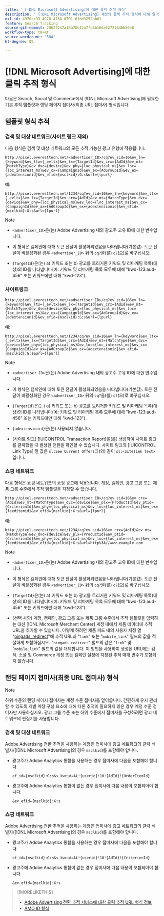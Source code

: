```yaml
---
title: ' [!DNL Microsoft Advertising]에 대한 클릭 추적 형식'
description: ' [!DNL Microsoft Advertising] 계정의 클릭 추적 형식에 대해 알아봅니다.'
exl-id: 4970ac33-4978-4768-8701-6fdd3252bbd1
feature: Search Tracking
source-git-commit: 70629247a18a78b12a7fc8b166a0272764bb20b8
workflow-type: tm+mt
source-wordcount: '584'
ht-degree: 0%

---
```


# [!DNL Microsoft Advertising]에 대한 클릭 추적 형식

다음은 Search, Social 및 Commerce에서 [!DNL Microsoft Advertising]에 필요한 기본 추적 템플릿과 랜딩 페이지 접미사(최종 URL 접미사) 형식입니다.

## 템플릿 형식 추적

### 검색 및 대상 네트워크(사이트 링크 제외)

다음 형식은 검색 및 대상 네트워크의 모든 추적 가능한 광고 유형에 적용됩니다.

`http://pixel.everesttech.net/<advertiser_ID>/cq?ev_sid=10&ev_ln={keyword}&ev_ltx={_evltx}&ev_lx={TargetId}&ev_crx={AdId}&ev_mt={MatchType}&ev_dvc={device}&ev_phy={loc_physical_ms}&ev_loc={loc_interest_ms}&ev_cx={CampaignId}&ev_ax={AdGroupId}&ev_ex={adextensionid}&ev_efid={msclkid}:G:s&url={lpurl}`

예:

`http://pixel.everesttech.net/1234/cq?ev_sid=10&ev_ln={keyword}&ev_ltx={_evltx}&ev_lx={TargetId}&ev_crx={AdId}&ev_mt={MatchType}&ev_dvc={device}&ev_phy={loc_physical_ms}&ev_loc={loc_interest_ms}&ev_cx={CampaignId}&ev_ax={AdGroupId}&ev_ex={adextensionid}&ev_efid={msclkid}:G:s&url={lpurl}`

>[!NOTE]
>
>* `<advertiser_ID>`은(는) Adobe Advertising 내의 광고주 고유 ID에 대한 변수입니다.
>
>* 이 형식은 캠페인에 대해 토큰 전달이 활성화되었음을 나타냅니다(기본값). 토큰 전달이 비활성화된 경우 `<advertiser_ID>` 뒤의 `cq?`을(를) `c?`(으)로 바꾸십시오.
>
>* `{TargetId}`은(는) a) 키워드 또는 b) 광고를 트리거한 키워드 및 리마케팅 목록(대상)의 ID를 나타냅니다(예: 키워드 및 리마케팅 목록 모두에 대해 &quot;kwd-123:aud-456&quot; 또는 키워드에만 대해 &quot;kwd-123&quot;).

### 사이트링크

`http://pixel.everesttech.net/<advertiser_ID>/cq?ev_sid=10&ev_ln={keyword}&ev_ltx={_evltx}&ev_lx={TargetId}&ev_crx={AdId}&ev_mt={MatchType}&ev_dvc={device}&ev_phy={loc_physical_ms}&ev_loc={loc_interest_ms}&ev_cx={CampaignId}&ev_ax={AdGroupId}&ev_ex={adextensionid}&ev_efid={msclkid}:G:s&url={lpurl}`

예:

`http://pixel.everesttech.net/1234/cq?ev_sid=10&ev_ln={keyword}&ev_ltx={_evltx}&ev_lx={TargetId}&ev_crx={AdId}&ev_mt={MatchType}&ev_dvc={device}&ev_phy={loc_physical_ms}&ev_loc={loc_interest_ms}&ev_cx={CampaignId}&ev_ax={AdGroupId}&ev_ex={adextensionid}&ev_efid={msclkid}:G:s&url={lpurl}`

>[!NOTE]
>
>* `<advertiser_ID>`은(는) Adobe Advertising 내의 광고주 고유 ID에 대한 변수입니다.
>
>* 이 형식은 캠페인에 대해 토큰 전달이 활성화되었음을 나타냅니다(기본값). 토큰 전달이 비활성화된 경우 `<advertiser_ID>` 뒤의 `cq?`을(를) `c?`(으)로 바꾸십시오.
>
>* `{TargetId}`은(는) a) 키워드 또는 b) 광고를 트리거한 키워드 및 리마케팅 목록(대상)의 ID를 나타냅니다(예: 키워드 및 리마케팅 목록 모두에 대해 &quot;kwd-123:aud-456&quot; 또는 키워드에만 대해 &quot;kwd-123&quot;).
>
>* `{adextensionid}`은(는) 사용되지 않습니다.
>
>* (사이트 링크) [!UICONTROL Transaction Report]을(를) 생성하여 사이트 링크를 클릭했을 때 발생한 전환을 확인할 수 있습니다. 사이트 링크의 [!UICONTROL Link Type] 열 값은 `sl:See Current Offers`과(와) 같이 `sl:<Sitelink text>`입니다.

### 쇼핑 네트워크

다음 형식은 쇼핑 네트워크의 쇼핑 광고에 적용됩니다. 계정, 캠페인, 광고 그룹 또는 제품 그룹 수준에서 추적 템플릿을 지정할 수 있습니다.

`http://pixel.everesttech.net/<advertiser_ID>/cq?ev_sid=10&ev_crx={AdId}&ev_mt={MatchType}&ev_dvc={device}&ev_plx={ProductId}&ev_ptid={CriterionId}&ev_phy={loc_physical_ms}&ev_loc={loc_interest_ms}&ev_ex={feeditemid}&ev_efid={msclkid}:G:s&url={lpurl}`

예:

`http://pixel.everesttech.net/1234/cq?ev_sid=10&ev_crx={AdId}&ev_mt={MatchType}&ev_dvc={device}&ev_plx={ProductId}&ev_ptid={CriterionId}&ev_phy={loc_physical_ms}&ev_loc={loc_interest_ms}&ev_ex={feeditemid}&ev_efid={msclkid}:G:s&url=http%3A//www.example.com`

>[!NOTE]
>
>* `<advertiser_ID>`은(는) Adobe Advertising 내의 광고주 고유 ID에 대한 변수입니다.
>
>* 이 형식은 캠페인에 대해 토큰 전달이 활성화되었음을 나타냅니다(기본값). 토큰 전달이 비활성화된 경우 `<advertiser_ID>` 뒤의 `cq?`을(를) `c?`(으)로 바꾸십시오.
>
>* `{TargetId}`은(는) a) 키워드 또는 b) 광고를 트리거한 키워드 및 리마케팅 목록(대상)의 ID를 나타냅니다(예: 키워드 및 리마케팅 목록 모두에 대해 &quot;kwd-123:aud-456&quot; 또는 키워드에만 대해 &quot;kwd-123&quot;).
>
>* (선택 사항) 계정, 캠페인, 광고 그룹 또는 제품 그룹 수준에서 추적 템플릿을 입력하는 대신 [!DNL Microsoft Merchant Center] 계정 내에서 제품 데이터에 추적 URL을 추가할 수 있습니다. 이렇게 하려면 제품 피드 내의 사용자 지정 열 &quot;[bingads_redirect](https://help.bingads.microsoft.com/#apex/3/en/51084/0)&quot;에 추적 URL과 &quot;`link`&quot; 또는 &quot;`mobile_link`&quot; 필드의 값을 적절하게 포함하십시오. &quot;`bingads_redirect`&quot; 필드의 값은 &quot;`link`&quot; 및 &quot;`mobile_link`&quot; 필드의 값을 대체합니다. 이 방법을 사용하여 생성된 URL에는 검색, 소셜 및 Commerce 계정 또는 캠페인 설정에 지정된 추적 매개 변수가 포함되지 않습니다.

## 랜딩 페이지 접미사(최종 URL 접미사) 형식

>[!NOTE]
>
>하위 수준의 랜딩 페이지 접미사는 계정 수준 접미사를 덮어씁니다. 간편하게 유지 관리할 수 있도록 개별 계정 구성 요소에 대해 다른 추적이 필요하지 않은 경우 계정 수준 접미사만 사용하십시오. 광고 그룹 수준 또는 하위 수준에서 접미사를 구성하려면 광고 네트워크의 편집기를 사용합니다.

### 검색 및 대상 네트워크

Adobe Advertising 전환 추적을 사용하는 계정은 접미사에 광고 네트워크의 클릭 식별자([!DNL Microsoft Advertising]의 경우 `msclkid`)를 포함해야 합니다.

* 광고주가 Adobe Analytics 통합을 사용하는 경우 접미사에 다음을 포함해야 합니다.

  `ef_id={msclkid}:G:s&s_kwcid=AL!{userid}!10!{AdId}!{OrderItemId}`

* 광고주에 Adobe Analytics 통합이 없는 경우 접미사에 다음 내용이 포함되어야 합니다.

  `&ev_efid={msclkid}:G:s`

### 쇼핑 네트워크

Adobe Advertising 전환 추적을 사용하는 계정은 접미사에 광고 네트워크의 클릭 식별자([!DNL Microsoft Advertising]의 경우 `msclkid`)를 포함해야 합니다.

* 광고주가 Adobe Analytics 통합을 사용하는 경우 접미사에 다음을 포함해야 합니다.

  `ef_id={msclkid}:G:s&s_kwcid=AL!{userid}!10!{AdId}!{CriterionId}`

* 광고주에 Adobe Analytics 통합이 없는 경우 접미사에 다음 내용이 포함되어야 합니다.

  `&ev_efid={msclkid}:G:s`

>[!MORELIKETHIS]
>
>* [Adobe Advertising 전환 추적 서비스에 대한 클릭 추적 URL 형식 정보](formats-click-tracking-about.md)
>* [AMO ID 형식](/help/integrations/analytics/ids.md#amo-id-formats)
